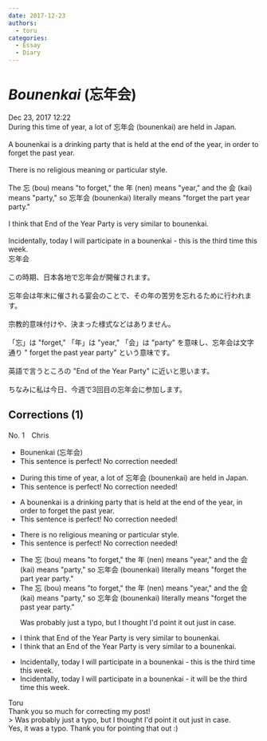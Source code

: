 ```yaml
---
date: 2017-12-23
authors:
  - toru
categories:
  - Essay
  - Diary
---
```


<h1 id="subject_show"><strong><em>Bounenkai</strong></em> (忘年会)</h1>
<div class="date">Dec 23, 2017 12:22</div>
<div id="post"><div id="body_show_ori">
During this time of year, a lot of 忘年会 (bounenkai) are held in Japan.<br/><br/>A bounenkai is a drinking party that is held at the end of the year, in order to forget the past year.<br/><br/>There is no religious meaning or particular style.<br/><br/>The 忘 (bou) means "to forget," the 年 (nen) means "year," and the 会 (kai) means "party," so 忘年会 (bounenkai) literally means "forget the part year party."<br/><br/>I think that End of the Year Party is very similar to bounenkai.<br/><br/>Incidentally, today I will participate in a bounenkai - this is the third time this week.
</div></div>

<!-- more -->

<div id="post_ja"><div id="body_show_mo">
忘年会<br/><br/>この時期、日本各地で忘年会が開催されます。<br/><br/>忘年会は年末に催される宴会のことで、その年の苦労を忘れるために行われます。<br/><br/>宗教的意味付けや、決まった様式などはありません。<br/><br/>「忘」は "forget," 「年」は "year," 「会」は "party" を意味し、忘年会は文字通り " forget the past year party" という意味です。<br/><br/>英語で言うところの "End of the Year Party" に近いと思います。<br/><br/>ちなみに私は今日、今週で3回目の忘年会に参加します。
</div></div>

## Corrections (1)
<div id="block"><div class="first_name"> No. 1　<span class="just_name">Chris</span></div><div id="block2">
<ul class="correction_field">
<li class="incorrect">Bounenkai (忘年会)</li>
<li class="corrected perfect">This sentence is perfect! No correction needed!</li>
</ul>
<ul class="correction_field">
<li class="incorrect">During this time of year, a lot of 忘年会 (bounenkai) are held in Japan.</li>
<li class="corrected perfect">This sentence is perfect! No correction needed!</li>
</ul>
<ul class="correction_field">
<li class="incorrect">A bounenkai is a drinking party that is held at the end of the year, in order to forget the past year.</li>
<li class="corrected perfect">This sentence is perfect! No correction needed!</li>
</ul>
<ul class="correction_field">
<li class="incorrect">There is no religious meaning or particular style.</li>
<li class="corrected perfect">This sentence is perfect! No correction needed!</li>
</ul>
<ul class="correction_field">
<li class="incorrect">The 忘 (bou) means "to forget," the 年 (nen) means "year," and the 会 (kai) means "party," so 忘年会 (bounenkai) literally means "forget the part year party."</li>
<li class="corrected correct">
The 忘 (bou) means "to forget," the 年 (nen) means "year," and the 会 (kai) means "party," so 忘年会 (bounenkai) literally means "forget the pa<span class="f_red">s</span>t year party."
<p class="correction_comment">Was probably just a typo, but I thought I'd point it out just in case.</p>
</li>
</ul>
<ul class="correction_field">
<li class="incorrect">I think that End of the Year Party is very similar to bounenkai.</li>
<li class="corrected correct">
I think that <span class="f_red">an</span> End of the Year Party is very similar to <span class="f_red">a</span> bounenkai.
</li>
</ul>
<ul class="correction_field">
<li class="incorrect">Incidentally, today I will participate in a bounenkai - this is the third time this week.</li>
<li class="corrected correct">
Incidentally, today I will participate in a bounenkai - <span class="f_red">it will be</span> the third time this week.
</li>
</ul>
</div><div class="name"><span class="just_name">Toru</span><br>
Thank you so much for correcting my post!<br/>&gt; Was probably just a typo, but I thought I'd point it out just in case.<br/>Yes, it was a typo. Thank you for pointing that out :)
</div>
</div>

